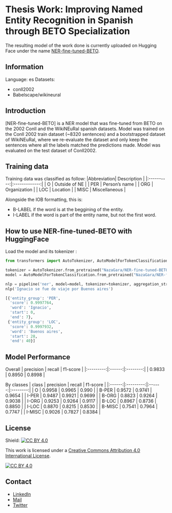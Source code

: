 # Thesis Work: Improving Named Entity Recognition in Spanish through BETO Specialization


The resulting model of the work done is currently uploaded on Hugging Face under the name [NER-fine-tuned-BETO](https://huggingface.co/NazaGara/NER-fine-tuned-BETO).

## Information
Language: es
Datasets:
- conll2002
- Babelscape/wikineural

## Introduction
[NER-fine-tuned-BETO] is a NER model that was fine-tuned from BETO on the 2002 Conll and the WikiNEuRal spanish datasets.
Model was trained on the Conll 2002 train dataset (~8320 sentences) and a bootstrapped dataset of WikiNEuRal, where we re-evaluate the dataset and only keep the sentences where all the labels matched the predictions made.
Model was evaluated on the test dataset of Conll2002.

## Training data
Training data was classified as follow:
|Abbreviation|  Description  |
|:----------:|:-------------:|
|     O      | Outside of NE |
|    PER     | Person’s name |
|    ORG     | Organization  |
|    LOC     |  Location     |
|    MISC    | Miscellaneous |

Alongside the IOB formatting, this is:
  - B-LABEL if the word is at the beggining of the entity.
  - I-LABEL if the word is part of the entity name, but not the first word.
  
## How to use NER-fine-tuned-BETO with HuggingFace
Load the model and its tokenizer :

```python
from transformers import AutoTokenizer, AutoModelForTokenClassification

tokenizer = AutoTokenizer.from_pretrained("NazaGara/NER-fine-tuned-BETO")
model = AutoModelForTokenClassification.from_pretrained("NazaGara/NER-fine-tuned-BETO")

nlp = pipeline('ner', model=model, tokenizer=tokenizer, aggregation_strategy="simple")
nlp('Ignacio se fue de viaje por Buenos aires')

[{'entity_group': 'PER',
  'score': 0.9997764,
  'word': 'Ignacio',
  'start': 0,
  'end': 7},
 {'entity_group': 'LOC',
  'score': 0.9997932,
  'word': 'Buenos aires',
  'start': 28,
  'end': 40}]

```
## Model Performance
Overall
| precision | recall | f1-score |
|:---------:|:------:|:--------:|
| 0.9833    | 0.8950 | 0.8998   |

By classes
| class  | precision | recall | f1-score |
|:------:|:---------:|:------:|:--------:|
| O      | 0.9958    | 0.9965 | 0.990    |
| B-PER  | 0.9572    | 0.9741 | 0.9654   |
| I-PER  | 0.9487    | 0.9921 | 0.9699   |
| B-ORG  | 0.8823    | 0.9264 | 0.9038   |
| I-ORG  | 0.9253    | 0.9264 | 0.9117   |
| B-LOC  | 0.8967    | 0.8736 | 0.8850   |
| I-LOC  | 0.8870    | 0.8215 | 0.8530   |
| B-MISC | 0.7541    | 0.7964 | 0.7747   |
| I-MISC | 0.9026    | 0.7827 | 0.8384   |


## License
Shield: [![CC BY 4.0][cc-by-shield]][cc-by]

This work is licensed under a
[Creative Commons Attribution 4.0 International License][cc-by].

[![CC BY 4.0][cc-by-image]][cc-by]

[cc-by]: http://creativecommons.org/licenses/by/4.0/
[cc-by-image]: https://i.creativecommons.org/l/by/4.0/88x31.png
[cc-by-shield]: https://img.shields.io/badge/License-CC%20BY%204.0-lightgrey.svg

## Contact
* [LinkedIn](https://www.linkedin.com/in/nazareno-garagiola/)
* [Mail](ngaragiola430@mi.unc.edu.ar)
* [Twitter](https://twitter.com/naza_gara)
